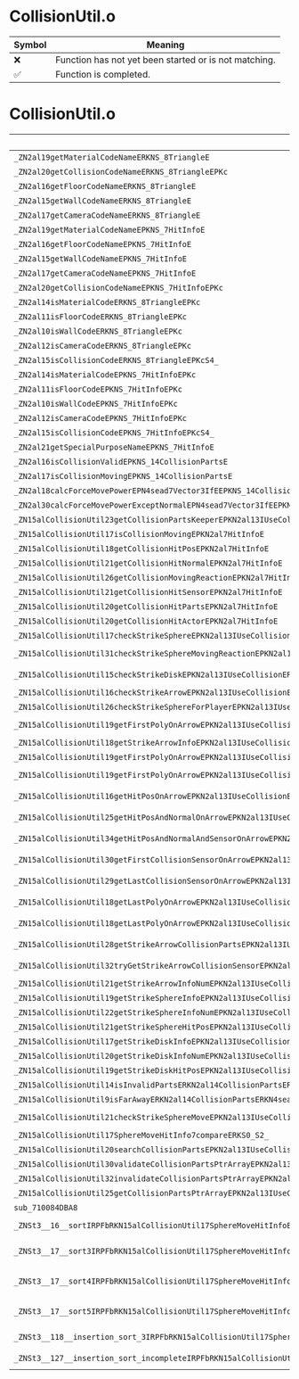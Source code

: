 # CollisionUtil.o
| Symbol | Meaning 
| ------------- | ------------- 
| :x: | Function has not yet been started or is not matching. 
| :white_check_mark: | Function is completed. 


# CollisionUtil.o
| Symbol (Mangled) | Symbol (Demangled) | Decompiled? |
| ------------- |  ------------- | ------------- |
| `_ZN2al19getMaterialCodeNameERKNS_8TriangleE` | `al::getMaterialCodeName(al::Triangle const&)` | :x: |
| `_ZN2al20getCollisionCodeNameERKNS_8TriangleEPKc` | `al::getCollisionCodeName(al::Triangle const&,char const*)` | :x: |
| `_ZN2al16getFloorCodeNameERKNS_8TriangleE` | `al::getFloorCodeName(al::Triangle const&)` | :x: |
| `_ZN2al15getWallCodeNameERKNS_8TriangleE` | `al::getWallCodeName(al::Triangle const&)` | :x: |
| `_ZN2al17getCameraCodeNameERKNS_8TriangleE` | `al::getCameraCodeName(al::Triangle const&)` | :x: |
| `_ZN2al19getMaterialCodeNameEPKNS_7HitInfoE` | `al::getMaterialCodeName(al::HitInfo const*)` | :x: |
| `_ZN2al16getFloorCodeNameEPKNS_7HitInfoE` | `al::getFloorCodeName(al::HitInfo const*)` | :x: |
| `_ZN2al15getWallCodeNameEPKNS_7HitInfoE` | `al::getWallCodeName(al::HitInfo const*)` | :x: |
| `_ZN2al17getCameraCodeNameEPKNS_7HitInfoE` | `al::getCameraCodeName(al::HitInfo const*)` | :x: |
| `_ZN2al20getCollisionCodeNameEPKNS_7HitInfoEPKc` | `al::getCollisionCodeName(al::HitInfo const*,char const*)` | :x: |
| `_ZN2al14isMaterialCodeERKNS_8TriangleEPKc` | `al::isMaterialCode(al::Triangle const&,char const*)` | :x: |
| `_ZN2al11isFloorCodeERKNS_8TriangleEPKc` | `al::isFloorCode(al::Triangle const&,char const*)` | :x: |
| `_ZN2al10isWallCodeERKNS_8TriangleEPKc` | `al::isWallCode(al::Triangle const&,char const*)` | :x: |
| `_ZN2al12isCameraCodeERKNS_8TriangleEPKc` | `al::isCameraCode(al::Triangle const&,char const*)` | :x: |
| `_ZN2al15isCollisionCodeERKNS_8TriangleEPKcS4_` | `al::isCollisionCode(al::Triangle const&,char const*,char const*)` | :x: |
| `_ZN2al14isMaterialCodeEPKNS_7HitInfoEPKc` | `al::isMaterialCode(al::HitInfo const*,char const*)` | :x: |
| `_ZN2al11isFloorCodeEPKNS_7HitInfoEPKc` | `al::isFloorCode(al::HitInfo const*,char const*)` | :x: |
| `_ZN2al10isWallCodeEPKNS_7HitInfoEPKc` | `al::isWallCode(al::HitInfo const*,char const*)` | :x: |
| `_ZN2al12isCameraCodeEPKNS_7HitInfoEPKc` | `al::isCameraCode(al::HitInfo const*,char const*)` | :x: |
| `_ZN2al15isCollisionCodeEPKNS_7HitInfoEPKcS4_` | `al::isCollisionCode(al::HitInfo const*,char const*,char const*)` | :x: |
| `_ZN2al21getSpecialPurposeNameEPKNS_7HitInfoE` | `al::getSpecialPurposeName(al::HitInfo const*)` | :x: |
| `_ZN2al16isCollisionValidEPKNS_14CollisionPartsE` | `al::isCollisionValid(al::CollisionParts const*)` | :x: |
| `_ZN2al17isCollisionMovingEPKNS_14CollisionPartsE` | `al::isCollisionMoving(al::CollisionParts const*)` | :x: |
| `_ZN2al18calcForceMovePowerEPN4sead7Vector3IfEEPKNS_14CollisionPartsERKS2_` | `al::calcForceMovePower(sead::Vector3<float> *,al::CollisionParts const*,sead::Vector3<float> const&)` | :x: |
| `_ZN2al30calcForceMovePowerExceptNormalEPN4sead7Vector3IfEEPKNS_14CollisionPartsERKS2_S8_` | `al::calcForceMovePowerExceptNormal(sead::Vector3<float> *,al::CollisionParts const*,sead::Vector3<float> const&,sead::Vector3<float> const&)` | :x: |
| `_ZN15alCollisionUtil23getCollisionPartsKeeperEPKN2al13IUseCollisionE` | `alCollisionUtil::getCollisionPartsKeeper(al::IUseCollision const*)` | :x: |
| `_ZN15alCollisionUtil17isCollisionMovingEPKN2al7HitInfoE` | `alCollisionUtil::isCollisionMoving(al::HitInfo const*)` | :x: |
| `_ZN15alCollisionUtil18getCollisionHitPosEPKN2al7HitInfoE` | `alCollisionUtil::getCollisionHitPos(al::HitInfo const*)` | :x: |
| `_ZN15alCollisionUtil21getCollisionHitNormalEPKN2al7HitInfoE` | `alCollisionUtil::getCollisionHitNormal(al::HitInfo const*)` | :x: |
| `_ZN15alCollisionUtil26getCollisionMovingReactionEPKN2al7HitInfoE` | `alCollisionUtil::getCollisionMovingReaction(al::HitInfo const*)` | :x: |
| `_ZN15alCollisionUtil21getCollisionHitSensorEPKN2al7HitInfoE` | `alCollisionUtil::getCollisionHitSensor(al::HitInfo const*)` | :x: |
| `_ZN15alCollisionUtil20getCollisionHitPartsEPKN2al7HitInfoE` | `alCollisionUtil::getCollisionHitParts(al::HitInfo const*)` | :x: |
| `_ZN15alCollisionUtil20getCollisionHitActorEPKN2al7HitInfoE` | `alCollisionUtil::getCollisionHitActor(al::HitInfo const*)` | :x: |
| `_ZN15alCollisionUtil17checkStrikeSphereEPKN2al13IUseCollisionERKN4sead7Vector3IfEEfPKNS0_24CollisionPartsFilterBaseEPKNS0_18TriangleFilterBaseE` | `alCollisionUtil::checkStrikeSphere(al::IUseCollision const*,sead::Vector3<float> const&,float,al::CollisionPartsFilterBase const*,al::TriangleFilterBase const*)` | :x: |
| `_ZN15alCollisionUtil31checkStrikeSphereMovingReactionEPKN2al13IUseCollisionERKN4sead7Vector3IfEEfS8_PKNS0_24CollisionPartsFilterBaseEPKNS0_18TriangleFilterBaseE` | `alCollisionUtil::checkStrikeSphereMovingReaction(al::IUseCollision const*,sead::Vector3<float> const&,float,sead::Vector3<float> const&,al::CollisionPartsFilterBase const*,al::TriangleFilterBase const*)` | :x: |
| `_ZN15alCollisionUtil15checkStrikeDiskEPKN2al13IUseCollisionERKN4sead7Vector3IfEEffS8_PKNS0_24CollisionPartsFilterBaseEPKNS0_18TriangleFilterBaseE` | `alCollisionUtil::checkStrikeDisk(al::IUseCollision const*,sead::Vector3<float> const&,float,float,sead::Vector3<float> const&,al::CollisionPartsFilterBase const*,al::TriangleFilterBase const*)` | :x: |
| `_ZN15alCollisionUtil16checkStrikeArrowEPKN2al13IUseCollisionERKN4sead7Vector3IfEES8_PKNS0_24CollisionPartsFilterBaseEPKNS0_18TriangleFilterBaseE` | `alCollisionUtil::checkStrikeArrow(al::IUseCollision const*,sead::Vector3<float> const&,sead::Vector3<float> const&,al::CollisionPartsFilterBase const*,al::TriangleFilterBase const*)` | :x: |
| `_ZN15alCollisionUtil26checkStrikeSphereForPlayerEPKN2al13IUseCollisionERKN4sead7Vector3IfEEfPKNS0_24CollisionPartsFilterBaseEPKNS0_18TriangleFilterBaseE` | `alCollisionUtil::checkStrikeSphereForPlayer(al::IUseCollision const*,sead::Vector3<float> const&,float,al::CollisionPartsFilterBase const*,al::TriangleFilterBase const*)` | :x: |
| `_ZN15alCollisionUtil19getFirstPolyOnArrowEPKN2al13IUseCollisionEPPKNS0_12ArrowHitInfoERKN4sead7Vector3IfEESC_PKNS0_24CollisionPartsFilterBaseEPKNS0_18TriangleFilterBaseE` | `alCollisionUtil::getFirstPolyOnArrow(al::IUseCollision const*,al::ArrowHitInfo const**,sead::Vector3<float> const&,sead::Vector3<float> const&,al::CollisionPartsFilterBase const*,al::TriangleFilterBase const*)` | :x: |
| `_ZN15alCollisionUtil18getStrikeArrowInfoEPKN2al13IUseCollisionEj` | `alCollisionUtil::getStrikeArrowInfo(al::IUseCollision const*,unsigned int)` | :x: |
| `_ZN15alCollisionUtil19getFirstPolyOnArrowEPKN2al13IUseCollisionEPN4sead7Vector3IfEEPNS0_8TriangleERKS6_SB_PKc` | `alCollisionUtil::getFirstPolyOnArrow(al::IUseCollision const*,sead::Vector3<float> *,al::Triangle *,sead::Vector3<float> const&,sead::Vector3<float> const&,char const*)` | :x: |
| `_ZN15alCollisionUtil19getFirstPolyOnArrowEPKN2al13IUseCollisionEPN4sead7Vector3IfEEPNS0_8TriangleERKS6_SB_PKNS0_24CollisionPartsFilterBaseEPKNS0_18TriangleFilterBaseE` | `alCollisionUtil::getFirstPolyOnArrow(al::IUseCollision const*,sead::Vector3<float> *,al::Triangle *,sead::Vector3<float> const&,sead::Vector3<float> const&,al::CollisionPartsFilterBase const*,al::TriangleFilterBase const*)` | :x: |
| `_ZN15alCollisionUtil16getHitPosOnArrowEPKN2al13IUseCollisionEPN4sead7Vector3IfEERKS6_S9_PKNS0_24CollisionPartsFilterBaseEPKNS0_18TriangleFilterBaseE` | `alCollisionUtil::getHitPosOnArrow(al::IUseCollision const*,sead::Vector3<float> *,sead::Vector3<float> const&,sead::Vector3<float> const&,al::CollisionPartsFilterBase const*,al::TriangleFilterBase const*)` | :x: |
| `_ZN15alCollisionUtil25getHitPosAndNormalOnArrowEPKN2al13IUseCollisionEPN4sead7Vector3IfEES7_RKS6_S9_PKNS0_24CollisionPartsFilterBaseEPKNS0_18TriangleFilterBaseE` | `alCollisionUtil::getHitPosAndNormalOnArrow(al::IUseCollision const*,sead::Vector3<float> *,sead::Vector3<float> *,sead::Vector3<float> const&,sead::Vector3<float> const&,al::CollisionPartsFilterBase const*,al::TriangleFilterBase const*)` | :x: |
| `_ZN15alCollisionUtil34getHitPosAndNormalAndSensorOnArrowEPKN2al13IUseCollisionEPN4sead7Vector3IfEES7_PPNS0_9HitSensorERKS6_SC_PKNS0_24CollisionPartsFilterBaseEPKNS0_18TriangleFilterBaseE` | `alCollisionUtil::getHitPosAndNormalAndSensorOnArrow(al::IUseCollision const*,sead::Vector3<float> *,sead::Vector3<float> *,al::HitSensor **,sead::Vector3<float> const&,sead::Vector3<float> const&,al::CollisionPartsFilterBase const*,al::TriangleFilterBase const*)` | :x: |
| `_ZN15alCollisionUtil30getFirstCollisionSensorOnArrowEPKN2al13IUseCollisionEPN4sead7Vector3IfEEPPNS0_9HitSensorERKS6_SC_PKNS0_24CollisionPartsFilterBaseEPKNS0_18TriangleFilterBaseE` | `alCollisionUtil::getFirstCollisionSensorOnArrow(al::IUseCollision const*,sead::Vector3<float> *,al::HitSensor **,sead::Vector3<float> const&,sead::Vector3<float> const&,al::CollisionPartsFilterBase const*,al::TriangleFilterBase const*)` | :x: |
| `_ZN15alCollisionUtil29getLastCollisionSensorOnArrowEPKN2al13IUseCollisionEPN4sead7Vector3IfEEPPNS0_9HitSensorERKS6_SC_PKNS0_24CollisionPartsFilterBaseEPKNS0_18TriangleFilterBaseE` | `alCollisionUtil::getLastCollisionSensorOnArrow(al::IUseCollision const*,sead::Vector3<float> *,al::HitSensor **,sead::Vector3<float> const&,sead::Vector3<float> const&,al::CollisionPartsFilterBase const*,al::TriangleFilterBase const*)` | :x: |
| `_ZN15alCollisionUtil18getLastPolyOnArrowEPKN2al13IUseCollisionEPN4sead7Vector3IfEEPNS0_8TriangleERKS6_SB_PKNS0_24CollisionPartsFilterBaseEPKNS0_18TriangleFilterBaseE` | `alCollisionUtil::getLastPolyOnArrow(al::IUseCollision const*,sead::Vector3<float> *,al::Triangle *,sead::Vector3<float> const&,sead::Vector3<float> const&,al::CollisionPartsFilterBase const*,al::TriangleFilterBase const*)` | :x: |
| `_ZN15alCollisionUtil18getLastPolyOnArrowEPKN2al13IUseCollisionEPPKNS0_12ArrowHitInfoERKN4sead7Vector3IfEESC_PKNS0_24CollisionPartsFilterBaseEPKNS0_18TriangleFilterBaseE` | `alCollisionUtil::getLastPolyOnArrow(al::IUseCollision const*,al::ArrowHitInfo const**,sead::Vector3<float> const&,sead::Vector3<float> const&,al::CollisionPartsFilterBase const*,al::TriangleFilterBase const*)` | :x: |
| `_ZN15alCollisionUtil28getStrikeArrowCollisionPartsEPKN2al13IUseCollisionEPN4sead7Vector3IfEERKS6_S9_PKNS0_24CollisionPartsFilterBaseEPKNS0_18TriangleFilterBaseE` | `alCollisionUtil::getStrikeArrowCollisionParts(al::IUseCollision const*,sead::Vector3<float> *,sead::Vector3<float> const&,sead::Vector3<float> const&,al::CollisionPartsFilterBase const*,al::TriangleFilterBase const*)` | :x: |
| `_ZN15alCollisionUtil32tryGetStrikeArrowCollisionSensorEPKN2al13IUseCollisionERKN4sead7Vector3IfEES8_PKNS0_24CollisionPartsFilterBaseEPKNS0_18TriangleFilterBaseE` | `alCollisionUtil::tryGetStrikeArrowCollisionSensor(al::IUseCollision const*,sead::Vector3<float> const&,sead::Vector3<float> const&,al::CollisionPartsFilterBase const*,al::TriangleFilterBase const*)` | :x: |
| `_ZN15alCollisionUtil21getStrikeArrowInfoNumEPKN2al13IUseCollisionE` | `alCollisionUtil::getStrikeArrowInfoNum(al::IUseCollision const*)` | :x: |
| `_ZN15alCollisionUtil19getStrikeSphereInfoEPKN2al13IUseCollisionEj` | `alCollisionUtil::getStrikeSphereInfo(al::IUseCollision const*,unsigned int)` | :x: |
| `_ZN15alCollisionUtil22getStrikeSphereInfoNumEPKN2al13IUseCollisionE` | `alCollisionUtil::getStrikeSphereInfoNum(al::IUseCollision const*)` | :x: |
| `_ZN15alCollisionUtil21getStrikeSphereHitPosEPKN2al13IUseCollisionEj` | `alCollisionUtil::getStrikeSphereHitPos(al::IUseCollision const*,unsigned int)` | :x: |
| `_ZN15alCollisionUtil17getStrikeDiskInfoEPKN2al13IUseCollisionEj` | `alCollisionUtil::getStrikeDiskInfo(al::IUseCollision const*,unsigned int)` | :x: |
| `_ZN15alCollisionUtil20getStrikeDiskInfoNumEPKN2al13IUseCollisionE` | `alCollisionUtil::getStrikeDiskInfoNum(al::IUseCollision const*)` | :x: |
| `_ZN15alCollisionUtil19getStrikeDiskHitPosEPKN2al13IUseCollisionEj` | `alCollisionUtil::getStrikeDiskHitPos(al::IUseCollision const*,unsigned int)` | :x: |
| `_ZN15alCollisionUtil14isInvalidPartsERKN2al14CollisionPartsERKNS0_22CollisionCheckInfoBaseE` | `alCollisionUtil::isInvalidParts(al::CollisionParts const&,al::CollisionCheckInfoBase const&)` | :x: |
| `_ZN15alCollisionUtil9isFarAwayERKN2al14CollisionPartsERKN4sead7Vector3IfEEf` | `alCollisionUtil::isFarAway(al::CollisionParts const&,sead::Vector3<float> const&,float)` | :x: |
| `_ZN15alCollisionUtil21checkStrikeSphereMoveEPKN2al13IUseCollisionEPNS_17SphereMoveHitInfoEiRKN4sead7Vector3IfEEfSA_PKNS0_24CollisionPartsFilterBaseEPKNS0_18TriangleFilterBaseE` | `alCollisionUtil::checkStrikeSphereMove(al::IUseCollision const*,alCollisionUtil::SphereMoveHitInfo *,int,sead::Vector3<float> const&,float,sead::Vector3<float> const&,al::CollisionPartsFilterBase const*,al::TriangleFilterBase const*)` | :x: |
| `_ZN15alCollisionUtil17SphereMoveHitInfo7compareERKS0_S2_` | `alCollisionUtil::SphereMoveHitInfo::compare(alCollisionUtil::SphereMoveHitInfo const&,alCollisionUtil::SphereMoveHitInfo const&)` | :x: |
| `_ZN15alCollisionUtil20searchCollisionPartsEPKN2al13IUseCollisionERKN4sead7Vector3IfEEfRNS4_10IDelegate1IPNS0_14CollisionPartsEEEPKNS0_24CollisionPartsFilterBaseE` | `alCollisionUtil::searchCollisionParts(al::IUseCollision const*,sead::Vector3<float> const&,float,sead::IDelegate1<al::CollisionParts *> &,al::CollisionPartsFilterBase const*)` | :x: |
| `_ZN15alCollisionUtil30validateCollisionPartsPtrArrayEPKN2al13IUseCollisionEPN4sead8PtrArrayINS0_14CollisionPartsEEE` | `alCollisionUtil::validateCollisionPartsPtrArray(al::IUseCollision const*,sead::PtrArray<al::CollisionParts> *)` | :x: |
| `_ZN15alCollisionUtil32invalidateCollisionPartsPtrArrayEPKN2al13IUseCollisionE` | `alCollisionUtil::invalidateCollisionPartsPtrArray(al::IUseCollision const*)` | :x: |
| `_ZN15alCollisionUtil25getCollisionPartsPtrArrayEPKN2al13IUseCollisionE` | `alCollisionUtil::getCollisionPartsPtrArray(al::IUseCollision const*)` | :x: |
| `sub_710084DBA8` | `` | :x: |
| `_ZNSt3__16__sortIRPFbRKN15alCollisionUtil17SphereMoveHitInfoES4_EPS2_EEvT0_S9_T_` | `void std::__1::__sort<bool (*&)(alCollisionUtil::SphereMoveHitInfo const&,alCollisionUtil::SphereMoveHitInfo const&),alCollisionUtil::SphereMoveHitInfo*>(alCollisionUtil::SphereMoveHitInfo*,alCollisionUtil::SphereMoveHitInfo*,bool (*&)(alCollisionUtil::SphereMoveHitInfo const&,alCollisionUtil::SphereMoveHitInfo const&))` | :x: |
| `_ZNSt3__17__sort3IRPFbRKN15alCollisionUtil17SphereMoveHitInfoES4_EPS2_EEjT0_S9_S9_T_` | `unsigned int std::__1::__sort3<bool (*&)(alCollisionUtil::SphereMoveHitInfo const&,alCollisionUtil::SphereMoveHitInfo const&),alCollisionUtil::SphereMoveHitInfo*>(alCollisionUtil::SphereMoveHitInfo*,alCollisionUtil::SphereMoveHitInfo*,alCollisionUtil::SphereMoveHitInfo*,bool (*&)(alCollisionUtil::SphereMoveHitInfo const&,alCollisionUtil::SphereMoveHitInfo const&))` | :x: |
| `_ZNSt3__17__sort4IRPFbRKN15alCollisionUtil17SphereMoveHitInfoES4_EPS2_EEjT0_S9_S9_S9_T_` | `unsigned int std::__1::__sort4<bool (*&)(alCollisionUtil::SphereMoveHitInfo const&,alCollisionUtil::SphereMoveHitInfo const&),alCollisionUtil::SphereMoveHitInfo*>(alCollisionUtil::SphereMoveHitInfo*,alCollisionUtil::SphereMoveHitInfo*,alCollisionUtil::SphereMoveHitInfo*,alCollisionUtil::SphereMoveHitInfo*,bool (*&)(alCollisionUtil::SphereMoveHitInfo const&,alCollisionUtil::SphereMoveHitInfo const&))` | :x: |
| `_ZNSt3__17__sort5IRPFbRKN15alCollisionUtil17SphereMoveHitInfoES4_EPS2_EEjT0_S9_S9_S9_S9_T_` | `unsigned int std::__1::__sort5<bool (*&)(alCollisionUtil::SphereMoveHitInfo const&,alCollisionUtil::SphereMoveHitInfo const&),alCollisionUtil::SphereMoveHitInfo*>(alCollisionUtil::SphereMoveHitInfo*,alCollisionUtil::SphereMoveHitInfo*,alCollisionUtil::SphereMoveHitInfo*,alCollisionUtil::SphereMoveHitInfo*,alCollisionUtil::SphereMoveHitInfo*,bool (*&)(alCollisionUtil::SphereMoveHitInfo const&,alCollisionUtil::SphereMoveHitInfo const&))` | :x: |
| `_ZNSt3__118__insertion_sort_3IRPFbRKN15alCollisionUtil17SphereMoveHitInfoES4_EPS2_EEvT0_S9_T_` | `void std::__1::__insertion_sort_3<bool (*&)(alCollisionUtil::SphereMoveHitInfo const&,alCollisionUtil::SphereMoveHitInfo const&),alCollisionUtil::SphereMoveHitInfo*>(alCollisionUtil::SphereMoveHitInfo*,alCollisionUtil::SphereMoveHitInfo*,bool (*&)(alCollisionUtil::SphereMoveHitInfo const&,alCollisionUtil::SphereMoveHitInfo const&))` | :x: |
| `_ZNSt3__127__insertion_sort_incompleteIRPFbRKN15alCollisionUtil17SphereMoveHitInfoES4_EPS2_EEbT0_S9_T_` | `bool std::__1::__insertion_sort_incomplete<bool (*&)(alCollisionUtil::SphereMoveHitInfo const&,alCollisionUtil::SphereMoveHitInfo const&),alCollisionUtil::SphereMoveHitInfo*>(alCollisionUtil::SphereMoveHitInfo*,alCollisionUtil::SphereMoveHitInfo*,bool (*&)(alCollisionUtil::SphereMoveHitInfo const&,alCollisionUtil::SphereMoveHitInfo const&))` | :x: |
